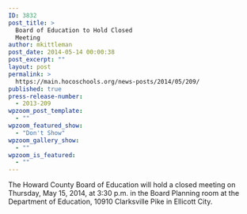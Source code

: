 ```yaml
---
ID: 3832
post_title: >
  Board of Education to Hold Closed
  Meeting
author: mkittleman
post_date: 2014-05-14 00:00:38
post_excerpt: ""
layout: post
permalink: >
  https://main.hocoschools.org/news-posts/2014/05/209/
published: true
press-release-number:
  - 2013-209
wpzoom_post_template:
  - ""
wpzoom_featured_show:
  - "Don't Show"
wpzoom_gallery_show:
  - ""
wpzoom_is_featured:
  - ""
---
```

The Howard County Board of Education will hold a closed meeting on Thursday, May 15, 2014, at 3:30 p.m. in the Board Planning room at the Department of Education, 10910 Clarksville Pike in Ellicott City.